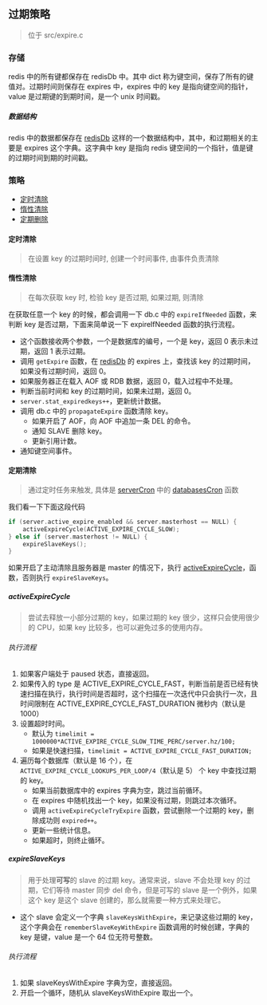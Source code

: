 ## 过期策略
> 位于 src/expire.c

### 存储
redis 中的所有键都保存在 redisDb 中。其中 dict 称为键空间，保存了所有的键值对。过期时间则保存在 expires 中，expires 中的 key 是指向键空间的指针，value 是过期键的到期时间，是一个 unix 时间戳。

##### 数据结构
redis 中的数据都保存在 [redisDb](../struct/common/redisDb.md) 这样的一个数据结构中，其中，和过期相关的主要是 expires 这个字典。这字典中 key 是指向 redis 键空间的一个指针，值是键的过期时间到期的时间戳。

### 策略
* [定时清除](#定时清除)
* [惰性清除](#惰性清除)
* [定期删除](#定期清除)

#### 定时清除
> 在设置 key 的过期时间时, 创建一个时间事件, 由事件负责清除

#### 惰性清除
> 在每次获取 key 时, 检验 key 是否过期, 如果过期, 则清除

在获取任意一个 key 的时候，都会调用一下 db.c 中的 `expireIfNeeded` 函数，来判断 key 是否过期，下面来简单说一下 expireIfNeeded 函数的执行流程。

* 这个函数接收两个参数，一个是数据库的编号，一个是 key，返回 0 表示未过期，返回 1 表示过期。
* 调用 `getExpire` 函数，在 [redisDb](../struct/common/redisDb.md) 的 expires 上，查找该 key 的过期时间，如果没有过期时间，返回 0。
* 如果服务器正在载入 AOF 或 RDB 数据，返回 0，载入过程中不处理。
* 判断当前时间和 key 的过期时间，如果未过期，返回 0。
* `server.stat_expiredkeys++`，更新统计数据。
* 调用 db.c 中的 `propagateExpire` 函数清除 key。
    * 如果开启了 AOF，向 AOF 中追加一条 DEL 的命令。
    * 通知 SLAVE 删除 key。
    * 更新引用计数。
* 通知键空间事件。

#### 定期清除
> 通过定时任务来触发, 具体是 [serverCron](../feature/serverCron.md) 中的 [databasesCron](../func/databasesCron.md) 函数

我们看一下下面这段代码
```c
if (server.active_expire_enabled && server.masterhost == NULL) {
    activeExpireCycle(ACTIVE_EXPIRE_CYCLE_SLOW);
} else if (server.masterhost != NULL) {
    expireSlaveKeys();
}
```

 如果开启了主动清除且服务器是 master 的情况下，执行 [activeExpireCycle](../func/expire/activeExpireCycle.md)，函数，否则执行 `expireSlaveKeys`。

##### activeExpireCycle
> 尝试去释放一小部分过期的 key，如果过期的 key 很少，这样只会使用很少的 CPU，如果 key 比较多，也可以避免过多的使用内存。

###### 执行流程
1. 如果客户端处于 paused 状态，直接返回。
1. 如果传入的 type 是 ACTIVE_EXPIRE_CYCLE_FAST，判断当前是否已经有快速扫描在执行，执行时间是否超时，这个扫描在一次迭代中只会执行一次，且时间限制在 ACTIVE_EXPIRE_CYCLE_FAST_DURATION 微秒内（默认是 1000）
1. 设置超时时间。
    * 默认为 `timelimit = 1000000*ACTIVE_EXPIRE_CYCLE_SLOW_TIME_PERC/server.hz/100;`
    * 如果是快速扫描，`timelimit = ACTIVE_EXPIRE_CYCLE_FAST_DURATION;`
1. 遍历每个数据库（默认是 16 个），在`ACTIVE_EXPIRE_CYCLE_LOOKUPS_PER_LOOP/4`（默认是 5） 个 key 中查找过期的 key。
    * 如果当前数据库中的 expires 字典为空，跳过当前循环。
    * 在 expires 中随机找出一个 key，如果没有过期，则跳过本次循环。
    * 调用 `activeExpireCycleTryExpire` 函数，尝试删除一个过期的 key，删除成功则 `expired++`。
    * 更新一些统计信息。
    * 如果超时，则终止循环。

##### expireSlaveKeys
> 用于处理**可写**的 slave 的过期 key。通常来说，slave 不会处理 key 的过期，它们等待 master 同步 del 命令，但是可写的 slave 是一个例外，如果这个 key 是这个 slave 创建的，那么就需要一种方式来处理它。
* 这个 slave 会定义一个字典 `slaveKeysWithExpire`，来记录这些过期的 key，这个字典会在 `rememberSlaveKeyWithExpire` 函数调用的时候创建，字典的 key 是键，value 是一个 64 位无符号整数。

###### 执行流程
1. 如果 slaveKeysWithExpire 字典为空，直接返回。
1. 开启一个循环，随机从 slaveKeysWithExpire 取出一个。